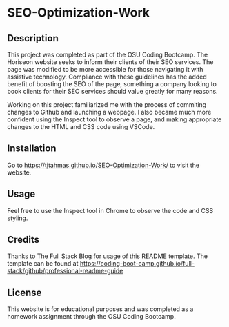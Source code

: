 # SEO-Optimization-Work

## Description
This project was completed as part of the OSU Coding Bootcamp. The Horiseon website seeks to inform their clients of their SEO services. 
The page was modified to be more accessible for those navigating it with assistive technology. 
Compliance with these guidelines has the added benefit of boosting the SEO of the page, 
something a company looking to book clients for their SEO services should value greatly for many reasons.

Working on this project familiarized me with the process of commiting changes to Github and launching a webpage. 
I also became much more confident using the Inspect tool to observe a page, and making appropriate changes to the HTML and CSS code using VSCode.
## Installation
Go to https://tjtahmas.github.io/SEO-Optimization-Work/ to visit the website. 
## Usage
Feel free to use the Inspect tool in Chrome to observe the code and CSS styling.
## Credits
Thanks to The Full Stack Blog for usage of this README template. 
The template can be found at https://coding-boot-camp.github.io/full-stack/github/professional-readme-guide
## License
This website is for educational purposes and was completed as a homework assignment through the OSU Coding Bootcamp. 
